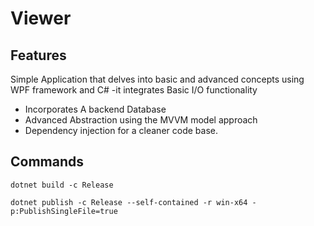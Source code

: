 # Viewer
## Features
Simple Application that delves into basic and advanced concepts using WPF framework and C# 
-it integrates Basic I/O functionality
- Incorporates A backend Database
- Advanced Abstraction using the MVVM model approach
- Dependency injection for a cleaner code base. 


## Commands
```
dotnet build -c Release

dotnet publish -c Release --self-contained -r win-x64 -p:PublishSingleFile=true
```
